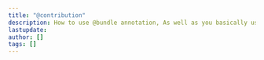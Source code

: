```yaml
---
title: "@contribution"
description: How to use @bundle annotation, As well as you basically use npm package.json to describe your node project, djantaJS also provide the annotatio @bundle to describe your platform contribution manifest.
lastupdate: 
author: []
tags: []
---
```


